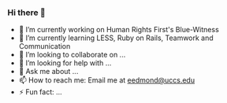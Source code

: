 ### Hi there 👋

<!--
**Ethan-Edmond/Ethan-Edmond** is a ✨ _special_ ✨ repository because its `README.md` (this file) appears on your GitHub profile.

Here are some ideas to get you started:
-->

- 🔭 I’m currently working on Human Rights First's Blue-Witness
- 🌱 I’m currently learning LESS, Ruby on Rails, Teamwork and Communication
- 👯 I’m looking to collaborate on ...
- 🤔 I’m looking for help with ...
- 💬 Ask me about ...
- 📫 How to reach me: Email me at [eedmond@uccs.edu](mailto:eedmond@uccs.edu)
- ⚡ Fun fact: ...

